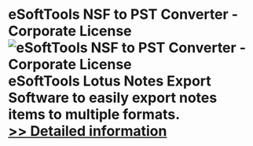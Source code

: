 # eSoftTools NSF to PST Converter - Corporate License<br />![eSoftTools NSF to PST Converter - Corporate License](https://mycommerce.akamaized.net/api/pimages/P300877515/BIG/300877515.PNG)<br />eSoftTools Lotus Notes Export Software to easily export notes items to multiple formats.<br />[>> Detailed information](https://secure.shareit.com/shareit/product.html?productid=300877515&affiliateid=200057808)